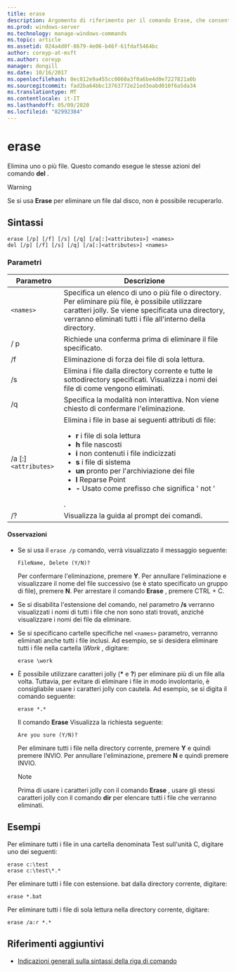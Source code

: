```yaml
---
title: erase
description: Argomento di riferimento per il comando Erase, che consente di eliminare uno o più file.
ms.prod: windows-server
ms.technology: manage-windows-commands
ms.topic: article
ms.assetid: 024a4d0f-8679-4e06-b46f-61fdaf5464bc
author: coreyp-at-msft
ms.author: coreyp
manager: dongill
ms.date: 10/16/2017
ms.openlocfilehash: 0ec812e9a455cc0060a3f0a6be4d0e7227821a0b
ms.sourcegitcommit: fad2ba64bbc13763772e21ed3eabd010f6a5da34
ms.translationtype: MT
ms.contentlocale: it-IT
ms.lasthandoff: 05/09/2020
ms.locfileid: "82992384"
---
```

# <a name="erase"></a>erase

Elimina uno o più file. Questo comando esegue le stesse azioni del comando **del** .

> [!WARNING]
> Se si usa **Erase** per eliminare un file dal disco, non è possibile recuperarlo.

## <a name="syntax"></a>Sintassi

```
erase [/p] [/f] [/s] [/q] [/a[:]<attributes>] <names>
del [/p] [/f] [/s] [/q] [/a[:]<attributes>] <names>
```

### <a name="parameters"></a>Parametri

| Parametro | Descrizione |
| --------- | ----------- |
| `<names>` | Specifica un elenco di uno o più file o directory. Per eliminare più file, è possibile utilizzare caratteri jolly. Se viene specificata una directory, verranno eliminati tutti i file all'interno della directory. |
| / p | Richiede una conferma prima di eliminare il file specificato. |
| /f | Eliminazione di forza dei file di sola lettura. |
| /s | Elimina i file dalla directory corrente e tutte le sottodirectory specificati. Visualizza i nomi dei file di come vengono eliminati. |
| /q | Specifica la modalità non interattiva. Non viene chiesto di confermare l'eliminazione. |
| /a [:]`<attributes>` | Elimina i file in base ai seguenti attributi di file:<ul><li>**r** i file di sola lettura</li><li>**h** file nascosti</li><li>**i** non contenuti i file indicizzati</li><li>**s** i file di sistema</li><li>**un** pronto per l'archiviazione dei file</li><li>**l** Reparse Point</li><li>**-** Usato come prefisso che significa ' not '</li></ul>. |
| /? | Visualizza la guida al prompt dei comandi. |

#### <a name="remarks"></a>Osservazioni

- Se si usa il `erase /p` comando, verrà visualizzato il messaggio seguente:

    `FileName, Delete (Y/N)?`

    Per confermare l'eliminazione, premere **Y**. Per annullare l'eliminazione e visualizzare il nome del file successivo (se è stato specificato un gruppo di file), premere **N**. Per arrestare il comando **Erase** , premere CTRL + C.

- Se si disabilita l'estensione del comando, nel parametro **/s** verranno visualizzati i nomi di tutti i file che non sono stati trovati, anziché visualizzare i nomi dei file da eliminare.

- Se si specificano cartelle specifiche nel `<names>` parametro, verranno eliminati anche tutti i file inclusi. Ad esempio, se si desidera eliminare tutti i file nella cartella *\Work* , digitare:

  ```
  erase \work
  ```

- È possibile utilizzare caratteri jolly (**&#42;** e **?**) per eliminare più di un file alla volta. Tuttavia, per evitare di eliminare i file in modo involontario, è consigliabile usare i caratteri jolly con cautela. Ad esempio, se si digita il comando seguente:

  ```
  erase *.*
  ```

  Il comando **Erase** Visualizza la richiesta seguente:

  `Are you sure (Y/N)?`

  Per eliminare tutti i file nella directory corrente, premere **Y** e quindi premere INVIO. Per annullare l'eliminazione, premere **N** e quindi premere INVIO.

  > [!NOTE]
  > Prima di usare i caratteri jolly con il comando **Erase** , usare gli stessi caratteri jolly con il comando **dir** per elencare tutti i file che verranno eliminati.

## <a name="examples"></a>Esempi

Per eliminare tutti i file in una cartella denominata Test sull'unità C, digitare uno dei seguenti:

```
erase c:\test
erase c:\test\*.*
```

Per eliminare tutti i file con estensione. bat dalla directory corrente, digitare:

```
erase *.bat
```

Per eliminare tutti i file di sola lettura nella directory corrente, digitare:

```
erase /a:r *.*
```

## <a name="additional-references"></a>Riferimenti aggiuntivi

- [Indicazioni generali sulla sintassi della riga di comando](command-line-syntax-key.md)
